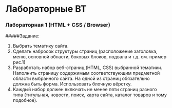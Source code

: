 # Лабораторные ВТ
### Лабораторная 1 (HTML + CSS / Browser)
#####Задание:
1. Выбрать тематику сайта.
2. Сделать набросок структуры страниц (расположение заголовка, меню, основной области, боковых блоков, подвала и т.д. см. пример рис.1)
3. Разработать набор веб-страниц (HTML, CSS) выбранной тематики. Наполнить страницу содержимым соответствующим предметной области выбранного сайта. На одной из страниц обязательно должна быть форма. Использовать блочную вёрстку.
4. Каждый набор должен включать не менее пяти страниц разного типа (титульная, новости, поиск, карта сайта, каталог товаров и тому подобное).

